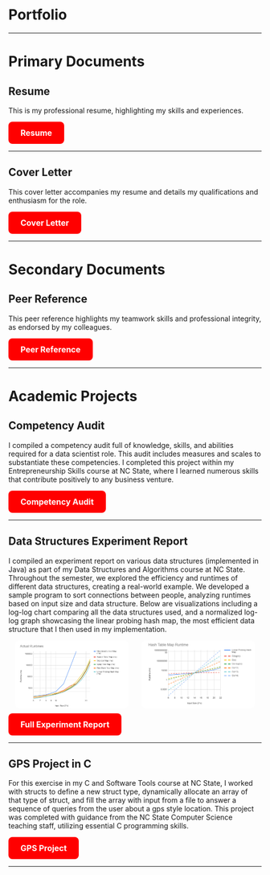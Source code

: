 <h1>Portfolio</h1>

---

<h1>Primary Documents</h1>
<div>
<h2>Resume</h2>
<p>This is my professional resume, highlighting my skills and experiences.</p>
    <a href="https://github.com/katieahammer/katieahammer.github.io/blob/master/pdf/Resume_Katherine_Hammer.docx.pdf" target="_blank" style="background-color: #FF0000; color: white; padding: 12px 24px; text-align: center; text-decoration: none; display: inline-block; border-radius: 8px; font-weight: bold; font-size: 16px; border: none; cursor: pointer; transition: background-color 0.3s ease;">
        Resume
    </a>
    
</div>


---
<div>
<h2>Cover Letter</h2>
<p>This cover letter accompanies my resume and details my qualifications and enthusiasm for the role.</p>
    <a href="https://github.com/katieahammer/katieahammer.github.io/blob/master/pdf/Cover%20Letter%20(4)%20(1).pdf" target="_blank" style="background-color: #FF0000; color: white; padding: 12px 24px; text-align: center; text-decoration: none; display: inline-block; border-radius: 8px; font-weight: bold; font-size: 16px; border: none; cursor: pointer; transition: background-color 0.3s ease;">
         Cover Letter
    </a>
    
</div>


---
<h1>Secondary Documents</h1>
<div>
<h2>Peer Reference</h2>
<p>This peer reference highlights my teamwork skills and professional integrity, as endorsed by my colleagues.</p>
    <a href="https://github.com/katieahammer/katieahammer.github.io/blob/master/pdf/Peer%20Reference.pdf" target="_blank" style="background-color: #FF0000; color: white; padding: 12px 24px; text-align: center; text-decoration: none; display: inline-block; border-radius: 8px; font-weight: bold; font-size: 16px; border: none; cursor: pointer; transition: background-color 0.3s ease;">
        Peer Reference
    </a>
    
</div>


---


<h1>Academic Projects</h1>
<div>
<h2>Competency Audit</h2>
<p>
    I compiled a competency audit full of knowledge, skills, and abilities required for a data scientist role. 
    This audit includes measures and scales to substantiate these competencies. I completed this project 
    within my Entrepreneurship Skills course at NC State, where I learned numerous skills that contribute 
    positively to any business venture.
    </p>
    <a href="https://github.com/katieahammer/katieahammer.github.io/raw/master/pdf/Competency%20Audit-%20Katie%20Hammer.pdf" target="_blank" style="background-color: #FF0000; color: white; padding: 12px 24px; text-align: center; text-decoration: none; display: inline-block; border-radius: 8px; font-weight: bold; font-size: 16px; border: none; cursor: pointer; transition: background-color 0.3s ease;">
    Competency Audit
</a>
    
</div>


---
<div>
    <h2>Data Structures Experiment Report</h2>
    <p>
    I compiled an experiment report on various data structures (implemented in Java) as part of my Data 
    Structures and Algorithms course at NC State. Throughout the semester, we explored the efficiency and 
    runtimes of different data structures, creating a real-world example. We developed a sample program 
    to sort connections between people, analyzing runtimes based on input size and data structure. 
    Below are visualizations including a log-log chart comparing all the data structures used, and a normalized log-log 
    graph showcasing the linear probing hash map, the most efficient data structure that I then used in my implementation.
    </p>
    <div style="display: flex; justify-content: space-around;">
        <img src="https://github.com/katieahammer/katieahammer.github.io/raw/master/images/loglog.png" alt="Log-Log Chart of Data Structures" style="width: 45%; border-radius: 8px;">
        <img src="https://github.com/katieahammer/katieahammer.github.io/raw/master/images/loglog2.png" alt="Normalized Log-Log Graph for Linear Probing Hash Map" style="width: 45%; border-radius: 8px;">
    </div>
    <a href="https://github.com/katieahammer/katieahammer.github.io/raw/master/pdf/Experiment%20Report.pdf" target="_blank" style="background-color: #FF0000; color: white; padding: 12px 24px; text-align: center; text-decoration: none; display: inline-block; border-radius: 8px; font-weight: bold; font-size: 16px; border: none; cursor: pointer; transition: background-color 0.3s ease; margin-top: 10px;">
        Full Experiment Report
    </a>
    
</div>


---

<div>
    <h2>GPS Project in C</h2>
    <p>
For this exercise in my C and Software Tools course at NC State, I worked with structs to define a new struct type, dynamically allocate an
array of that type of struct, and fill the array with input from a file to answer a sequence of queries from the user about a gps style location. This project was completed with guidance from the NC State Computer Science teaching staff, utilizing essential C programming skills.
    </p>
    <a href="https://github.com/katieahammer/katieahammer.github.io/blob/master/pdf/gps.c" target="_blank" style="background-color: #FF0000; color: white; padding: 12px 24px; text-align: center; text-decoration: none; display: inline-block; border-radius: 8px; font-weight: bold; font-size: 16px; border: none; cursor: pointer; transition: background-color 0.3s ease;">
        GPS Project
    </a>
    
</div>


---


